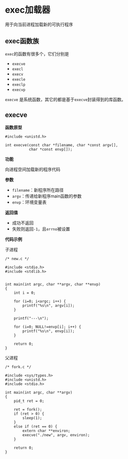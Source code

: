 # exec加载器

用于向当前进程加载新的可执行程序

## exec函数族

`exec`的函数有很多个，它们分别是

- `execve`
- `execl`
- `execv`
- `execle`
- `execlp`
- `execvp`

`execve` 是系统函数，其它的都是基于`execve`封装得到的库函数。

## execve

**函数原型**

```
#include <unistd.h>

int execve(const char *filename, char *const argv[],
           char *const envp[]);
```

**功能**

向进程空间加载新的程序代码

**参数**

- `filename`：新程序所在路径
- `argv`：传递给新程序main函数的参数
- `envp`：环境变量表

**返回值**

- 成功不返回
- 失败则返回`-1`，且`errno`被设置

**代码示例**

子进程
```
/* new.c */

#include <stdio.h>
#include <stdlib.h>


int main(int argc, char **argv, char **envp)
{
    int i = 0;

    for (i=0; i<argc; i++) {
        printf("%s\n", argv[i]);
    }

    printf("---\n");

    for (i=0; NULL!=envp[i]; i++) {
        printf("%s\n", envp[i]);
    }

    return 0;
}
```

父进程
```
/* fork.c */

#include <sys/types.h>
#include <unistd.h>
#include <stdio.h>

int main(int argc, char **argv)
{
    pid_t ret = 0;

    ret = fork();
    if (ret > 0) {
        sleep(1);
    }
    else if (ret == 0) {
        extern char **environ;
        execve("./new", argv, environ);
    }

    return 0;
}
```

